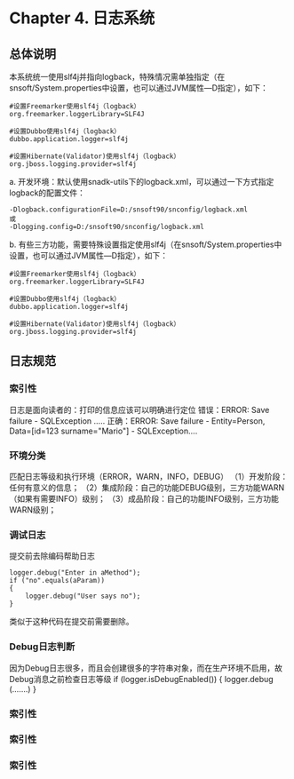 # Chapter 4. 日志系统
## 总体说明

本系统统一使用slf4j并指向logback，特殊情况需单独指定（在snsoft/System.properties中设置，也可以通过JVM属性—D指定），如下：
```
#设置Freemarker使用slf4j（logback）
org.freemarker.loggerLibrary=SLF4J

#设置Dubbo使用slf4j（logback）
dubbo.application.logger=slf4j

#设置Hibernate(Validator)使用slf4j（logback）
org.jboss.logging.provider=slf4j
```
a. 开发环境：默认使用snadk-utils下的logback.xml，可以通过一下方式指定logback的配置文件：
```
-Dlogback.configurationFile=D:/snsoft90/snconfig/logback.xml
或
-Dlogging.config=D:/snsoft90/snconfig/logback.xml
```
b. 有些三方功能，需要特殊设置指定使用slf4j（在snsoft/System.properties中设置，也可以通过JVM属性—D指定），如下：
```
#设置Freemarker使用slf4j（logback）
org.freemarker.loggerLibrary=SLF4J

#设置Dubbo使用slf4j（logback）
dubbo.application.logger=slf4j

#设置Hibernate(Validator)使用slf4j（logback）
org.jboss.logging.provider=slf4j
```
## 日志规范
### 索引性
日志是面向读者的：打印的信息应该可以明确进行定位
    错误：ERROR: Save failure - SQLException .....
    正确：ERROR: Save failure - Entity=Person, Data=[id=123 surname="Mario"] - SQLException....
### 环境分类
匹配日志等级和执行环境（ERROR，WARN，INFO，DEBUG）
    （1）开发阶段：任何有意义的信息；
    （2）集成阶段：自己的功能DEBUG级别，三方功能WARN（如果有需要INFO）级别；
    （3）成品阶段：自己的功能INFO级别，三方功能WARN级别；
### 调试日志
提交前去除编码帮助日志
```
logger.debug("Enter in aMethod");
if ("no".equals(aParam)) 
{
    logger.debug("User says no");
}
```
类似于这种代码在提交前需要删除。
### Debug日志判断
因为Debug日志很多，而且会创建很多的字符串对象，而在生产环境不启用，故Debug消息之前检查日志等级
if (logger.isDebugEnabled())
{
	logger.debug (…….)
}
### 索引性
### 索引性
### 索引性











